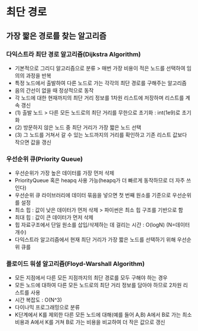 # 최단 경로
## 가장 짧은 경로를 찾는 알고리즘

### 다익스트라 최단 경로 알고리즘(Dijkstra Algorithm)
* 기본적으로 그리디 알고리즘으로 분류 > 매번 가장 비용이 적은 노드를 선택하여 임의의 과정을 반복
* 특정 노드에서 출발하여 다른 노드로 가는 각각의 최단 경로를 구해주는 알고리즘
* 음의 간선이 없을 때 정상적으로 동작
* 각 노드에 대한 현재까지의 최단 거리 정보를 1차원 리스트에 저장하며 리스트를 계속 갱신
* (1) 출발 노드 > 다른 모든 노드로의 최단 거리를 무한으로 초기화 : int(1e9)로 초기화
* (2) 방문하지 않은 노드 중 최단 거리가 가장 짧은 노드 선택
* (3) 그 노드를 거쳐서 갈 수 있는 노드까지의 거리를 확인하고 기존 리스트 값보다 작으면 값을 갱신 

### 우선순위 큐(Priority Queue)
* 우선순위가 가장 높은 데이터를 가장 먼저 삭제
* PriorityQueue 혹은 heapq 사용 가능(heapq가 더 빠르게 동작하므로 더 자주 쓰인다)
* 우선순위 큐 라이브러리에 데이터 묶음을 넣으면 첫 번째 원소를 기준으로 우선순위를 설정
* 최소 힙 : 값이 낮은 데이터가 먼저 삭제 > 파이썬은 최소 힙 구조를 기반으로 함
* 최대 힙 : 값이 큰 데이터가 먼저 삭제
* 힙 자료구조에서 단일 원소를 삽입/삭제하는 데 걸리는 시간 : O(logN) (N=데이터 개수)
* 다익스트라 알고리즘에서 현재 최단 거리가 가장 짧은 노드를 선택하기 위해 우선순위 큐를 

### 플로이드 워셜 알고리즘(Floyd-Warshall Algorithm)
* 모든 지점에서 다른 모든 지점까지의 최단 경로를 모두 구해야 하는 경우
* 모든 노드에 대하여 다른 모든 노드로의 최단 거리 정보를 담아야 하므로 2차원 리스트를 사용
* 시간 복잡도 : O(N^3)
* 다이나믹 프로그래밍으로 분류
* K단계에서 K를 제외한 다른 모든 노드에 대해(예를 들어 A,B) A에서 B로 가는 최소 비용과 A에서 K를 거쳐 B로 가는 비용을 비교하여 더 작은 값으로 갱신
